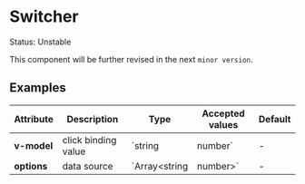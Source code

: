 # Switcher

<zi-tag warning>Status: Unstable</zi-tag>

This component will be further revised in the next `minor version`.



## Examples

<ex-code name="ex-switcher-basic"></ex-code>

<ex-code name="ex-switcher-multiple"></ex-code>

<ex-footer edit-link="https://github.com/zeit-ui/vue/edit/master/docs/zh-cn/components/switcher.md">

| Attribute | Description | Type | Accepted values | Default
| ---------- | ---------- | ---- |  -------------- | ------ |
| **v-model** | click binding value | `string | number` | - | - |
| **options** | data source | `Array<string | number>` | - | `[]` |

</ex-footer>
